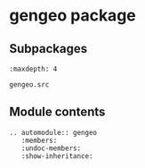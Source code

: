 # gengeo package

## Subpackages

```{toctree}
:maxdepth: 4

gengeo.src
```

## Module contents

```{eval-rst}
.. automodule:: gengeo
   :members:
   :undoc-members:
   :show-inheritance:
```
